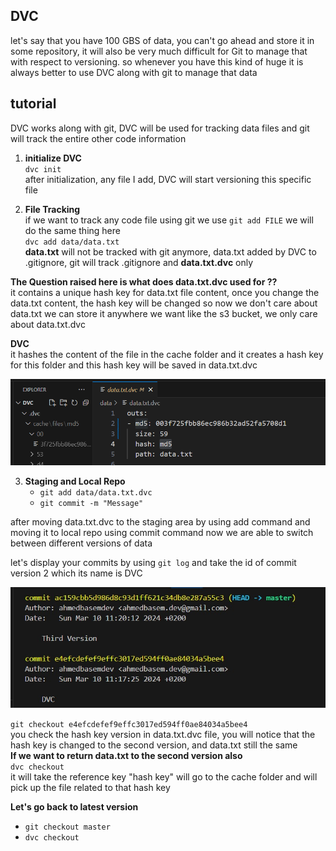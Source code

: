 
## DVC

let's say that you have 100 GBS of data, you can't go ahead and store it in some repository, it will also be very much difficult for Git to manage that with respect to versioning.
so whenever you have this kind of huge it is always better to use DVC along with git to manage that data

## tutorial

DVC works along with git, DVC will be used for tracking data files and git will track the entire other code information

 1. **initialize DVC**    	
`dvc init`      
after initialization, any file I add, DVC will start versioning this specific file

2. **File Tracking**    		
if we want to track any code file using git we use `git add FILE` we will do the same thing here     
`dvc add data/data.txt`   
**data.txt** will not be tracked with git anymore, data.txt added by DVC to .gitignore, git will track .gitignore and **data.txt.dvc** only

**The Question raised here is what does data.txt.dvc used for ??**     		
it contains a unique hash key for data.txt file content, once you change the data.txt content, the hash key will be changed
so now we don't care about data.txt we can store it anywhere we want like the s3 bucket, we only care about data.txt.dvc    

**DVC**     		
it hashes the content of the file in the cache folder and it creates a hash key for this folder and this hash key will be saved in data.txt.dvc

![HashKey](https://github.com/ahmedbasemdev/Data-Version-Control/blob/master/Images/hash_key.png?raw=true)

3. **Staging and Local Repo**
	* `git add data/data.txt.dvc`
	* `git commit -m "Message"`		    
	
after moving data.txt.dvc to the staging area by using add command and moving it to local repo using commit command now we are able to switch between different versions of data

let's display your commits by using `git log` and take the id of commit version 2 which its name is DVC

![git log](https://github.com/ahmedbasemdev/Data-Version-Control/blob/master/Images/commits.jpg?raw=true)

`git checkout e4efcdefef9effc3017ed594ff0ae84034a5bee4`			
you check the hash key version in data.txt.dvc file, you will notice that the hash key is changed to the second version, and data.txt still the same			
**If we want to return data.txt to the second version also**		
`dvc checkout`		
it will take the reference key "hash key" will go to the cache folder and will pick up the file related to that hash key		

**Let's go back to latest version**
* `git checkout master`
* `dvc checkout`
